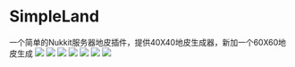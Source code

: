 # SimpleLand
一个简单的Nukkit服务器地皮插件，提供40X40地皮生成器，新加一个60X60地皮生成
<img src="http://www.solememory.top/images/166.jpg">
<img src="http://www.solememory.top/images/gc1.jpg">
<img src="http://www.solememory.top/images/gc2.jpg">
<img src="http://www.solememory.top/images/gc3.jpg">
<img src="http://www.solememory.top/images/gc4.jpg">
<img src="http://www.solememory.top/images/gc5.jpg">
<img src="http://www.solememory.top/images/GiantCourage.jpg">

